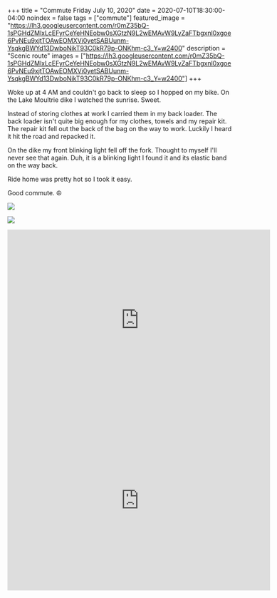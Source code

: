 +++
title =  "Commute Friday July 10, 2020"
date = 2020-07-10T18:30:00-04:00
noindex = false
tags = ["commute"]
featured_image = "https://lh3.googleusercontent.com/r0mZ35bQ-1sPGHdZMlxLcEFyrCeYeHNEobw0sXGtzN9L2wEMAvW9LyZaFTbgxnl0xgoe6PvNEu9xjtTOAwEOMXVi0yetSABUunm-YsqkgBWYd13DwboNikT93C0kR79p-ONKhm-c3_Y=w2400"
description = "Scenic route"
images = ["https://lh3.googleusercontent.com/r0mZ35bQ-1sPGHdZMlxLcEFyrCeYeHNEobw0sXGtzN9L2wEMAvW9LyZaFTbgxnl0xgoe6PvNEu9xjtTOAwEOMXVi0yetSABUunm-YsqkgBWYd13DwboNikT93C0kR79p-ONKhm-c3_Y=w2400"]
+++

Woke up at 4 AM and couldn't go back to sleep so I hopped on my bike. On the Lake Moultrie dike I watched the sunrise. Sweet.

Instead of storing clothes at work I carried them in my back loader. The back loader isn't quite big enough for my clothes, towels and my repair kit. The repair kit fell out the back of the bag on the way to work. Luckily I heard it hit the road and repacked it.

On the dike my front blinking light fell off the fork. Thought to myself I'll never see that again. Duh, it is a blinking light I found it and its elastic band on the way back.

Ride home was pretty hot so I took it easy.

Good commute.  ☮

<a href='https://lh3.googleusercontent.com/LfhXWyIdWQEKMBuledhpABLX0GaTKWWSGBI4Bp6hq6av-1b2Jd-wQ7O_ILNCBmK_CswaOjDvKnw2SsEhuK3SaqQ9eLRA2Qfp5zGaGHuPDZGKkQRoEOdGdml3befJY6z-RZZD3_S9QGI=w2400'><img src='https://lh3.googleusercontent.com/LfhXWyIdWQEKMBuledhpABLX0GaTKWWSGBI4Bp6hq6av-1b2Jd-wQ7O_ILNCBmK_CswaOjDvKnw2SsEhuK3SaqQ9eLRA2Qfp5zGaGHuPDZGKkQRoEOdGdml3befJY6z-RZZD3_S9QGI=w2400'></a>

<a href='https://lh3.googleusercontent.com/r0mZ35bQ-1sPGHdZMlxLcEFyrCeYeHNEobw0sXGtzN9L2wEMAvW9LyZaFTbgxnl0xgoe6PvNEu9xjtTOAwEOMXVi0yetSABUunm-YsqkgBWYd13DwboNikT93C0kR79p-ONKhm-c3_Y=w2400'><img src='https://lh3.googleusercontent.com/r0mZ35bQ-1sPGHdZMlxLcEFyrCeYeHNEobw0sXGtzN9L2wEMAvW9LyZaFTbgxnl0xgoe6PvNEu9xjtTOAwEOMXVi0yetSABUunm-YsqkgBWYd13DwboNikT93C0kR79p-ONKhm-c3_Y=w2400'></a>


<iframe height='405' width='590' frameborder='0' allowtransparency='true' scrolling='no' src='https://www.strava.com/activities/3740439240/embed/b4a4e8864d1a6f7b525268323af63973042af20d'></iframe>

<iframe height='405' width='590' frameborder='0' allowtransparency='true' scrolling='no' src='https://www.strava.com/activities/3743046498/embed/0f41bf5abc39294116ccd4ce49ccaad6df54ed04'></iframe>
